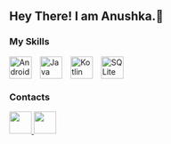 ## Hey There! I am Anushka.👋
<h3>My Skills</h3>

<div style="display: flex; gap: 15px; align-items: center;">
  <img src="https://cdn.jsdelivr.net/gh/devicons/devicon/icons/android/android-original.svg" width="40" title="Android" />
  <img src="https://cdn.jsdelivr.net/gh/devicons/devicon/icons/java/java-original.svg" width="40" title="Java" />
  <img src="https://cdn.jsdelivr.net/gh/devicons/devicon/icons/kotlin/kotlin-original.svg" width="40" title="Kotlin" />
  <img src="https://cdn.jsdelivr.net/gh/devicons/devicon/icons/sqlite/sqlite-original.svg" width="40" title="SQLite" />
</div>


<h3>Contacts</h3>

<a href="https://www.linkedin.com/in/YOUR_USERNAME" target="_blank">
  <img src="https://cdn.jsdelivr.net/gh/devicons/devicon/icons/linkedin/linkedin-original.svg" width="40"/>
</a>

<a href="mailto:yourmail@example.com">
  <img src="https://cdn.jsdelivr.net/gh/devicons/devicon/icons/google/google-original.svg" width="40"/>
</a>

<!--
**AnushkaK20/AnushkaK20** is a ✨ _special_ ✨ repository because its `README.md` (this file) appears on your GitHub profile.

Here are some ideas to get you started:

- 🔭 I’m currently working on ...
- 🌱 I’m currently learning ...
- 👯 I’m looking to collaborate on ...
- 🤔 I’m looking for help with ...
- 💬 Ask me about ...
- 📫 How to reach me: ...
- 😄 Pronouns: ...
- ⚡ Fun fact: ...
-->
